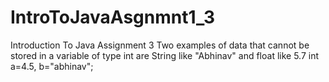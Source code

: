 # IntroToJavaAsgnmnt1_3
Introduction To Java Assignment 3
Two examples of data that cannot be stored in a variable of type int are String like "Abhinav" and float like 5.7
int a=4.5, b="abhinav";
